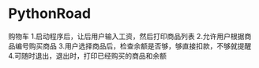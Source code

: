 # PythonRoad
购物车
1.启动程序后，让后用户输入工资，然后打印商品列表
2.允许用户根据商品编号购买商品
3.用户选择商品后，检查余额是否够，够直接扣款，不够就提醒
4.可随时退出，退出时，打印已经购买的商品和余额
